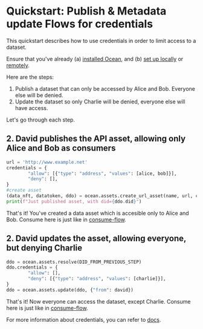 <!--
Copyright 2023 Ocean Protocol Foundation
SPDX-License-Identifier: Apache-2.0
-->

# Quickstart: Publish & Metadata update Flows for credentials

This quickstart describes how to use credentials in order to limit access to a dataset.

Ensure that you've already (a) [installed Ocean](install.md), and (b) [set up locally](setup-local.md) or [remotely](setup-remote.md).

Here are the steps:

1.  Publish a dataset that can only be accessed by Alice and Bob. Everyone else will be denied.
2.  Update the dataset so only Charlie will be denied, everyone else will have access.


Let's go through each step.

## 2. David publishes the API asset, allowing only Alice and Bob as consumers


```python
url = 'http://www.example.net'
credentials = {
        "allow": [{"type": "address", "values": [alice, bob]}],
        "deny": [],
}
#create asset
(data_nft, datatoken, ddo) = ocean.assets.create_url_asset(name, url, credentials=credentials,{"from": david})
print(f"Just published asset, with did={ddo.did}")
```


That's it! You've created a data asset which is accesible only to Alice and Bob. Consume here is just like in [consume-flow](consume-flow.md). 


## 2. David updates the asset, allowing everyone, but denying Charlie

```python
ddo = ocean.assets.resolve(DID_FROM_PREVIOUS_STEP)
ddo.credentials = {
        "allow": [],
        "deny": [{"type": "address", "values": [charlie]}],
}
ddo = ocean.assets.update(ddo, {"from": david})
```


That's it! Now everyone can access the dataset, except Charlie. Consume here is just like in [consume-flow](consume-flow.md). 

For more information about credentials, you can refer to [docs](https://docs.oceanprotocol.com/core-concepts/did-ddo#credentials).
